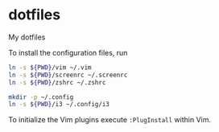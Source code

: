 # dotfiles
My dotfiles

To install the configuration files, run
``` bash
ln -s ${PWD}/vim ~/.vim
ln -s ${PWD}/screenrc ~/.screenrc
ln -s ${PWD}/zshrc ~/.zshrc

mkdir -p ~/.config
ln -s ${PWD}/i3 ~/.config/i3
```

To initialize the Vim plugins execute `:PlugInstall` within Vim.
